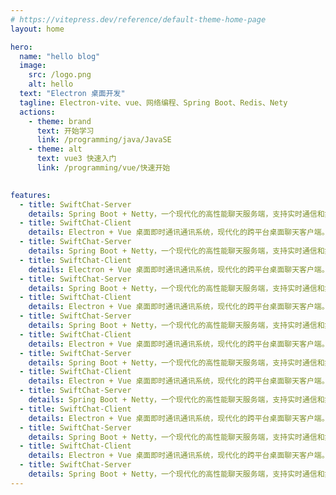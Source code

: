```yaml
---
# https://vitepress.dev/reference/default-theme-home-page
layout: home

hero:
  name: "hello blog"
  image:
    src: /logo.png
    alt: hello
  text: "Electron 桌面开发"
  tagline: Electron-vite、vue、网络编程、Spring Boot、Redis、Nety
  actions:
    - theme: brand
      text: 开始学习
      link: /programming/java/JavaSE
    - theme: alt
      text: vue3 快速入门
      link: /programming/vue/快速开始
  

features:
  - title: SwiftChat-Server
    details: Spring Boot + Netty，一个现代化的高性能聊天服务端，支持实时通信和集群部署。
  - title: SwiftChat-Client
    details: Electron + Vue 桌面即时通讯通讯系统，现代化的跨平台桌面聊天客户端。
  - title: SwiftChat-Server
    details: Spring Boot + Netty，一个现代化的高性能聊天服务端，支持实时通信和集群部署。
  - title: SwiftChat-Client
    details: Electron + Vue 桌面即时通讯通讯系统，现代化的跨平台桌面聊天客户端。
  - title: SwiftChat-Server
    details: Spring Boot + Netty，一个现代化的高性能聊天服务端，支持实时通信和集群部署。
  - title: SwiftChat-Client
    details: Electron + Vue 桌面即时通讯通讯系统，现代化的跨平台桌面聊天客户端。
  - title: SwiftChat-Server
    details: Spring Boot + Netty，一个现代化的高性能聊天服务端，支持实时通信和集群部署。
  - title: SwiftChat-Client
    details: Electron + Vue 桌面即时通讯通讯系统，现代化的跨平台桌面聊天客户端。
  - title: SwiftChat-Server
    details: Spring Boot + Netty，一个现代化的高性能聊天服务端，支持实时通信和集群部署。
  - title: SwiftChat-Client
    details: Electron + Vue 桌面即时通讯通讯系统，现代化的跨平台桌面聊天客户端。
  - title: SwiftChat-Server
    details: Spring Boot + Netty，一个现代化的高性能聊天服务端，支持实时通信和集群部署。
  - title: SwiftChat-Client
    details: Electron + Vue 桌面即时通讯通讯系统，现代化的跨平台桌面聊天客户端。
  - title: SwiftChat-Server
    details: Spring Boot + Netty，一个现代化的高性能聊天服务端，支持实时通信和集群部署。
  - title: SwiftChat-Client
    details: Electron + Vue 桌面即时通讯通讯系统，现代化的跨平台桌面聊天客户端。
  - title: SwiftChat-Server
    details: Spring Boot + Netty，一个现代化的高性能聊天服务端，支持实时通信和集群部署。
---
```


